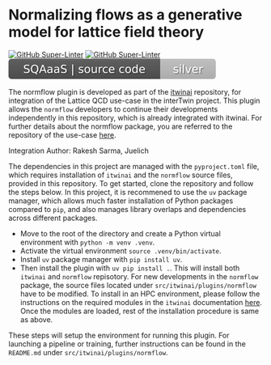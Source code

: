 # Normalizing flows as a generative model for lattice field theory

[![GitHub Super-Linter](https://github.com/interTwin-eu/itwinai-plugin-template/actions/workflows/lint.yml/badge.svg)](https://github.com/marketplace/actions/super-linter)
[![GitHub Super-Linter](https://github.com/interTwin-eu/itwinai-plugin-template/actions/workflows/check-links.yml/badge.svg)](https://github.com/marketplace/actions/markdown-link-check)
 [![SQAaaS source code](https://github.com/EOSC-synergy/itwinai-plugin-template.assess.sqaaas/raw/main/.badge/status_shields.svg)](https://sqaaas.eosc-synergy.eu/#/full-assessment/report/https://raw.githubusercontent.com/eosc-synergy/itwinai-plugin-template.assess.sqaaas/main/.report/assessment_output.json)

The normflow plugin is developed as part of the
[itwinai](https://github.com/interTwin-eu/itwinai) repository,
for integration of the Lattice QCD use-case in the interTwin project.
This plugin allows the `normflow` developers to continue their developments
independently in this repository, which is already integrated with itwinai.
For further details about the normflow package, you are referred to the
repository of the use-case [here](https://github.com/jkomijani/normflow_).

Integration Author: Rakesh Sarma, Juelich

The dependencies in this project are managed with the `pyproject.toml` file,
which requires installation of `itwinai` and the `normflow` source files,
provided in this repository. To get started, clone the repository and follow
the steps below. In this project, it is recommened to use the `uv` package
manager, which allows much faster installation of Python packages compared
to `pip`, and also manages library overlaps and dependencies across different
packages.

- Move to the root of the directory and create a Python virtual environment
with `python -m venv .venv`.
- Activate the virtual environment `source .venv/bin/activate`.
- Install `uv` package manager with `pip install uv`.
- Then install the plugin with `uv pip install .`. This will install both
`itwinai` and `normflow` repisotory. For new developments in the `normflow`
package, the source files located under `src/itwinai/plugins/normflow` have
to be modified.
To install in an HPC environment, please follow the instructions on the required
modules in the `itwinai` documentation
[here](https://itwinai.readthedocs.io/latest/installation/developer_installation.html).
Once the modules are loaded, rest of the installation
procedure is same as above.

These steps will setup the environment for running this plugin. For launching
a pipeline or training, further instructions can be found in the `README.md`
under `src/itwinai/plugins/normflow`.
